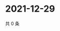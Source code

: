 # 2021-12-29

共 0 条

<!-- BEGIN WEIBO -->
<!-- 最后更新时间 Wed Dec 29 2021 15:11:56 GMT+0800 (China Standard Time) -->

<!-- END WEIBO -->
